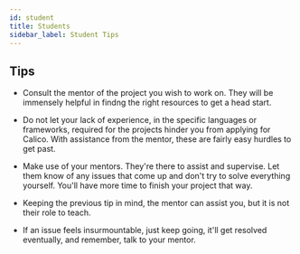 ```yaml
---
id: student
title: Students
sidebar_label: Student Tips
---
```


## Tips

* Consult the mentor of the project you wish to work on. They will be immensely helpful in findng the right resources to get a head start.

* Do not let your lack of experience, in the specific languages or frameworks, required for the projects hinder you from applying for Calico. With assistance from the mentor, these are fairly easy hurdles to get past. 

* Make use of your mentors. They're there to assist and supervise. Let them know of any issues that come up and don't try to solve everything yourself. You'll have more time to finish your project that way.

* Keeping the previous tip in mind, the mentor can assist you, but it is not their role to teach.

* If an issue feels insurmountable, just keep going, it'll get resolved eventually, and remember, talk to your mentor.


